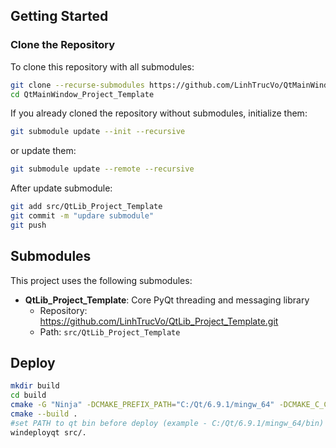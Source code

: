 ## Getting Started

### Clone the Repository

To clone this repository with all submodules:

```bash
git clone --recurse-submodules https://github.com/LinhTrucVo/QtMainWindow_Project_Template.git
cd QtMainWindow_Project_Template
```

If you already cloned the repository without submodules, initialize them:

```bash
git submodule update --init --recursive
```
or update them:

```bash
git submodule update --remote --recursive
```

After update submodule:

```bash
git add src/QtLib_Project_Template
git commit -m "updare submodule"
git push
```

## Submodules

This project uses the following submodules:

- **QtLib_Project_Template**: Core PyQt threading and messaging library
  - Repository: https://github.com/LinhTrucVo/QtLib_Project_Template.git
  - Path: `src/QtLib_Project_Template`


## Deploy 

```bash
mkdir build
cd build
cmake -G "Ninja" -DCMAKE_PREFIX_PATH="C:/Qt/6.9.1/mingw_64" -DCMAKE_C_COMPILER="C:/Qt/Tools/mingw1310_64/bin/gcc.exe" -DCMAKE_CXX_COMPILER="C:/Qt/Tools/mingw1310_64/bin/g++.exe" -DCMAKE_BUILD_TYPE=Release ..
cmake --build .
#set PATH to qt bin before deploy (example - C:/Qt/6.9.1/mingw_64/bin)
windeployqt src/.
```
